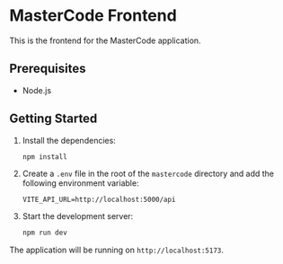 # MasterCode Frontend

This is the frontend for the MasterCode application.

## Prerequisites

- Node.js

## Getting Started

1.  Install the dependencies:

    ```bash
    npm install
    ```

2.  Create a `.env` file in the root of the `mastercode` directory and add the following environment variable:

    ```
    VITE_API_URL=http://localhost:5000/api
    ```

3.  Start the development server:

    ```bash
    npm run dev
    ```

The application will be running on `http://localhost:5173`.
